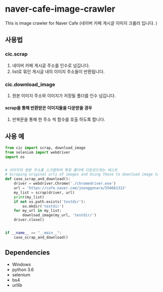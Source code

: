# naver-cafe-image-crawler
This is image crawler for Naver Cafe (네이버 카페 게시글 이미지 크롤러 입니다. )

## 사용법
### cic.scrap
1. 네이버 카페 게시글 주소를 인수로 넘깁니다.
2. list로 묶인 게시글 내의 이미지 주소들이 반환됩니다.

### cic.download_image
1. 원본 이미지 주소와 이미지가 저장될 폴더를 인수 넘깁니다.
#### scrap을 통해 반환받은 이미지들을 다운받을 경우
1. 반복문을 통해 한 주소 씩 함수를 호출 하도록 합니다.


## 사용 예
```python
from cic import scrap, download_image
from selenium import webdriver
import os


# 이미지의 원본 주소를 스크랩하여 특정 폴더에 다운로드하는 테스트
# Scraping original urls of images and Using these to download image to specific directory
def case_scrap_and_download():
    driver = webdriver.Chrome('./chromedriver.exe')
    url = 'https://cafe.naver.com/joonggonara/556661313'
    my_list = scrap(driver, url)
    print(my_list)
    if not os.path.exists('testdir'):
        os.mkdir('testdir')
    for my_url in my_list:
        download_image(my_url, 'testdir/')
    driver.close()


if __name__ == "__main__":
    case_scrap_and_download()
```

## Dependencies
- Windows
- python 3.6
- selenium
- bs4
- urllib
